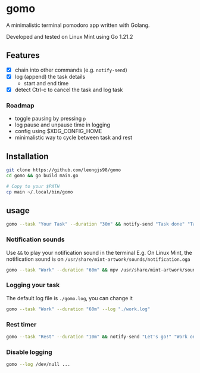 # gomo

A minimalistic terminal pomodoro app written with Golang.

Developed and tested on Linux Mint using Go 1.21.2

## Features

- [x] chain into other commands (e.g. `notify-send`)
- [x] log (append) the task details
    - start and end time
- [x] detect Ctrl-c to cancel the task and log task

### Roadmap
- toggle pausing by pressing `p`
- log pause and unpause time in logging
- config using $XDG_CONFIG_HOME
- minimalistic way to cycle between task and rest

## Installation
```sh
git clone https://github.com/leongjs98/gomo
cd gomo && go build main.go

# Copy to your $PATH
cp main ~/.local/bin/gomo
```

## usage
```sh
gomo --task "Your Task" --duration "30m" && notify-send "Task done" "Take a rest"
```

### Notification sounds

Use `&&` to play your notification sound in the terminal
E.g. On Linux Mint, the notification sound is on `/usr/share/mint-artwork/sounds/notification.oga`

```sh
gomo --task "Work" --duration "60m" && mpv /usr/share/mint-artwork/sounds/notification.oga
```

### Logging your task
The default log file is `./gomo.log`, you can change it

```sh
gomo --task "Work" --duration "60m" --log "./work.log"
```

### Rest timer
```sh
gomo --task "Rest" --duration "10m" && notify-send "Let's go!" "Work on your stuff again"
```

### Disable logging
```sh
gomo --log /dev/null ...
```
